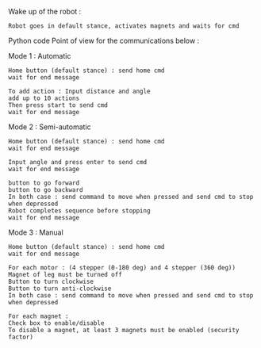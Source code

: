 Wake up of the robot : 
    
    Robot goes in default stance, activates magnets and waits for cmd
    
Python code Point of view for the communications below :

Mode 1 : Automatic

    Home button (default stance) : send home cmd
    wait for end message
    
    To add action : Input distance and angle 
    add up to 10 actions
    Then press start to send cmd
    wait for end message

Mode 2 : Semi-automatic

    Home button (default stance) : send home cmd
    wait for end message
    
    Input angle and press enter to send cmd
    wait for end message
    
    button to go forward
    button to go backward
    In both case : send command to move when pressed and send cmd to stop when depressed
    Robot completes sequence before stopping
    wait for end message
    
Mode 3 : Manual

    Home button (default stance) : send home cmd
    wait for end message
    
    For each motor : (4 stepper (0-180 deg) and 4 stepper (360 deg))
    Magnet of leg must be turned off
    Button to turn clockwise
    Button to turn anti-clockwise
    In both case : send command to move when pressed and send cmd to stop when depressed
    
    For each magnet :
    Check box to enable/disable
    To disable a magnet, at least 3 magnets must be enabled (security factor)
    
    
    
